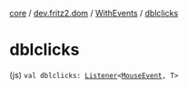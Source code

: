 [core](../../index.md) / [dev.fritz2.dom](../index.md) / [WithEvents](index.md) / [dblclicks](./dblclicks.md)

# dblclicks

(js) `val dblclicks: `[`Listener`](../-listener/index.md)`<`[`MouseEvent`](https://kotlinlang.org/api/latest/jvm/stdlib/org.w3c.dom.events/-mouse-event/index.html)`, T>`